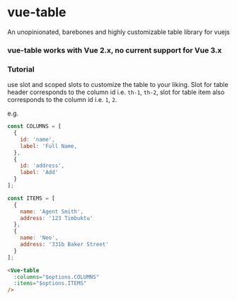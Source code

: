 # vue-table

An unopinionated, barebones and highly customizable table library for vuejs

### vue-table works with Vue 2.x, no current support for Vue 3.x

### Tutorial

use slot and scoped slots to customize the table to your liking. Slot for table header corresponds to the column id i.e. `th-1`, `th-2`, slot for 
table item also corresponds to the column id i.e. `1`, `2`.

e.g.

```js
const COLUMNS = [
  {
    id: 'name',
    label: 'Full Name,
  },
  {
    id: 'address',
    label: 'Add'
  }
];

const ITEMS = [
  {
    name: 'Agent Smith',
    address: '123 Timbuktu'
  },
  {
    name: 'Neo',
    address: '331b Baker Street'
  }
];
```


```html
<Vue-table
  :columns="$options.COLUMNS"
  :items="$options.ITEMS"
/>
```
